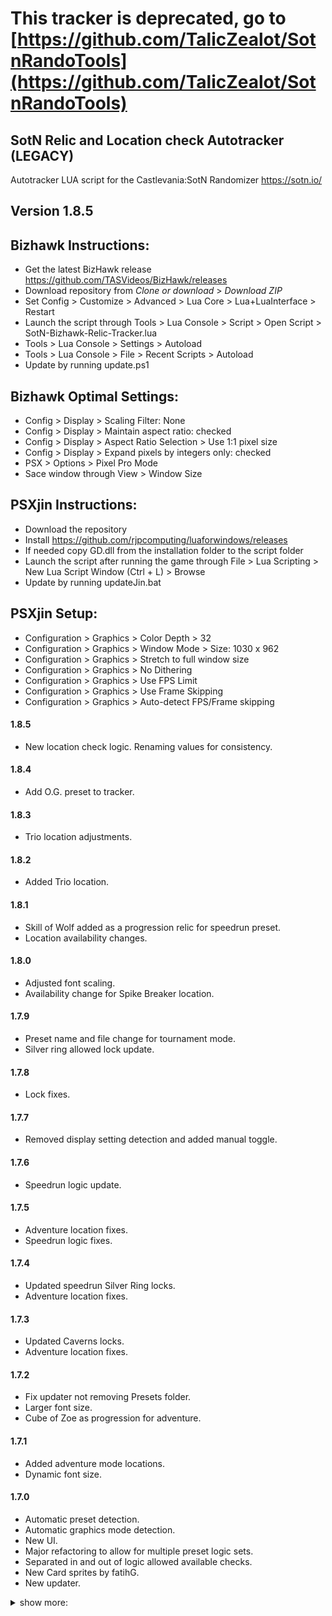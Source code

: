 # This tracker is deprecated, go to [https://github.com/TalicZealot/SotnRandoTools](https://github.com/TalicZealot/SotnRandoTools)

## SotN Relic and Location check Autotracker (LEGACY)
Autotracker LUA script for the Castlevania:SotN Randomizer https://sotn.io/
## Version 1.8.5

## Bizhawk Instructions: 
* Get the latest BizHawk release https://github.com/TASVideos/BizHawk/releases
* Download repository from *Clone or download* > *Download ZIP*
* Set Config > Customize > Advanced > Lua Core > Lua+LuaInterface > Restart
* Launch the script through Tools > Lua Console > Script > Open Script > SotN-Bizhawk-Relic-Tracker.lua
* Tools > Lua Console > Settings > Autoload
* Tools > Lua Console > File > Recent Scripts > Autoload
* Update by running update.ps1

## Bizhawk Optimal Settings:
* Config > Display > Scaling Filter: None
* Config > Display > Maintain aspect ratio: checked
* Config > Display > Aspect Ratio Selection > Use 1:1 pixel size
* Config > Display > Expand pixels by integers only: checked
* PSX > Options > Pixel Pro Mode
* Sace window through View > Window Size

## PSXjin Instructions: 
* Download the repository
* Install https://github.com/rjpcomputing/luaforwindows/releases
* If needed copy GD.dll from the installation folder to the script folder
* Launch the script after running the game through File > Lua Scripting > New Lua Script Window (Ctrl + L) > Browse
* Update by running updateJin.bat

## PSXjin Setup:
* Configuration > Graphics > Color Depth > 32
* Configuration > Graphics > Window Mode > Size: 1030 x 962
* Configuration > Graphics > Stretch to full window size
* Configuration > Graphics > No Dithering
* Configuration > Graphics > Use FPS Limit
* Configuration > Graphics > Use Frame Skipping
* Configuration > Graphics > Auto-detect FPS/Frame skipping

#### 1.8.5
* New location check logic. Renaming values for consistency.
#### 1.8.4
* Add O.G. preset to tracker. 
#### 1.8.3
* Trio location adjustments.
#### 1.8.2
* Added Trio location.
#### 1.8.1
* Skill of Wolf added as a progression relic for speedrun preset.
* Location availability changes.
#### 1.8.0
* Adjusted font scaling.
* Availability change for Spike Breaker location.
#### 1.7.9
* Preset name and file change for tournament mode.
* Silver ring allowed lock update.
#### 1.7.8
* Lock fixes.
#### 1.7.7
* Removed display setting detection and added manual toggle.
#### 1.7.6
* Speedrun logic update.
#### 1.7.5
* Adventure location fixes.
* Speedrun logic fixes.
#### 1.7.4
* Updated speedrun Silver Ring locks.
* Adventure location fixes.
#### 1.7.3
* Updated Caverns locks.
* Adventure location fixes.
#### 1.7.2
* Fix updater not removing Presets folder.
* Larger font size.
* Cube of Zoe as progression for adventure.
#### 1.7.1
* Added adventure mode locations.
* Dynamic font size.
#### 1.7.0
* Automatic preset detection.
* Automatic graphics mode detection.
* New UI.
* Major refactoring to allow for multiple preset logic sets.
* Separated in and out of logic allowed available checks.
* New Card sprites by fatihG.
* New updater.

<details><summary>show more:</summary>

#### 1.6.1
* Performance improvements.
* Added Silver Ring, Gold Ring, Spike Breaker and Holy Glasses as locations.
* PSXJin now has location availability indication and progression item tracking.
#### 1.6.0
* Complete vlad relic set indication.
* Better cloak randomization.
* Redone location availability in preparation for new logic.
* Psxjin update bat file.
#### 1.5.4
* Location availability fix.
#### 1.5.3
* Added new locations for Guarded rando logic to psxjin tracker.
* Added seed name console display to psxjin tracker.
#### 1.5.2
* Added character decoding for non-alphanumeric symbols.
#### 1.5.1
* Added update.bat, which people can use to quickly update the Bizhawk lua file.
#### 1.5.0
* Added new locations for Guarded rando logic in a toggleable 'Extended Locations' mode
* Better remaining location counting
#### 1.4.9
* Location fixes for Power of Mist and Bat Card.
* Cloak randomization for psxjin.
#### 1.4.8
* Seed name is shown right away
* Performance improvements by caching icons early
#### 1.4.7
* Updated location availability for new randomizer logic.
#### 1.4.6
* Adjusted cloak color randomization.
#### 1.4.5
* Adjusted seed name display for more visibility.
#### 1.4.4
* Added seed name display
#### 1.4.3
* Checkbox bugfix
#### 1.4.2
* Fixed location availability bug
#### 1.4.1
* Changed Joseph's Cloak functionality to randomize color
* Replaced light mode toggle with cloak random color toggle
* Adjustments to location availability logic
#### 1.4.0
* Fixed Sword Card being counted as a Drac relic
* Added Joseph's Cloak color saving
#### 1.3.7
* Bug fixes
* Leapstone location availability fix
#### 1.3.6
* Added thrust weapon tracking
* Improved soft reset behavior
#### 1.3.5
* Setings save behavior adjustments
* Rewrote location availability logic
* Adjusted location availability colors
#### 1.3.4
* Adjusted location display visualization
* Tweaks to location tracking
#### 1.3.3
* Fixed crash caused by new Bizhawk Lua core
* Separated normal relics, Drac relics and Items to different rows
#### 1.3.2
* Values reset upon quitting to main menu
* Relic window closes when the script ends
#### 1.3.1
* Fixed a display bug
#### 1.3.0
* Fixed bug that caused relics to not be shown
* Added tracking for progression items
#### 1.2.0
* Added location reachability color coding
#### 1.1.1
* Fixed Relic box to always be colored
#### 1.1.0
* Added support for different rendering modes in bizhawk
* Extracted relic display in a separate window
* Added GUI for settings
#### 1.0.0
* Release

</details>
